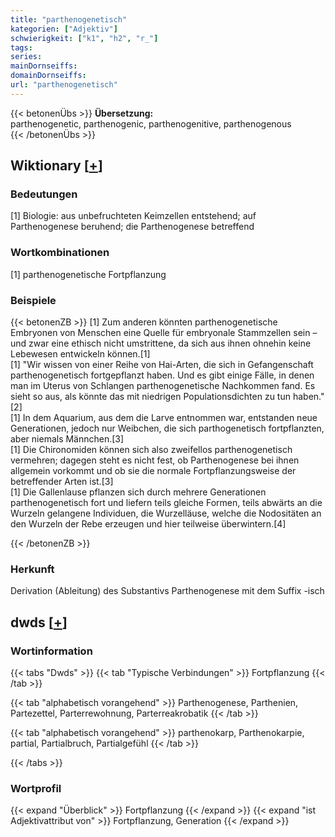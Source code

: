 ```yaml
---
title: "parthenogenetisch"
kategorien: ["Adjektiv"]
schwierigkeit: ["k1", "h2", "r_"]
tags:
series:
mainDornseiffs:
domainDornseiffs:
url: "parthenogenetisch"
---
```


{{< betonenÜbs >}}
**Übersetzung:**  
parthenogenetic, parthenogenic, parthenogenitive, parthenogenous  
{{< /betonenÜbs >}}

## Wiktionary [[+](https://de.wiktionary.org/wiki/parthenogenetisch)]

### Bedeutungen
[1] Biologie: aus unbefruchteten Keimzellen entstehend; auf Parthenogenese beruhend; die Parthenogenese betreffend  

### Wortkombinationen
[1] parthenogenetische Fortpflanzung  

### Beispiele
{{< betonenZB >}}
[1] Zum anderen könnten parthenogenetische Embryonen von Menschen eine Quelle für embryonale Stammzellen sein – und zwar eine ethisch nicht umstrittene, da sich aus ihnen ohnehin keine Lebewesen entwickeln können.[1]  
[1] "Wir wissen von einer Reihe von Hai-Arten, die sich in Gefangenschaft parthenogenetisch fortgepflanzt haben. Und es gibt einige Fälle, in denen man im Uterus von Schlangen parthenogenetische Nachkommen fand. Es sieht so aus, als könnte das mit niedrigen Populationsdichten zu tun haben."[2]  
[1] In dem Aquarium, aus dem die Larve entnommen war, entstanden neue Generationen, jedoch nur Weibchen, die sich parthogenetisch fortpflanzten, aber niemals Männchen.[3]  
[1] Die Chironomiden können sich also zweifellos parthenogenetisch vermehren; dagegen steht es nicht fest, ob Parthenogenese bei ihnen allgemein vorkommt und ob sie die normale Fortpflanzungsweise der betreffender Arten ist.[3]  
[1] Die Gallenlause pflanzen sich durch mehrere Generationen parthenogenetisch fort und liefern teils gleiche Formen, teils abwärts an die Wurzeln gelangene Individuen, die Wurzelläuse, welche die Nodositäten an den Wurzeln der Rebe erzeugen und hier teilweise überwintern.[4]  

{{< /betonenZB >}}
### Herkunft
Derivation (Ableitung) des Substantivs Parthenogenese mit dem Suffix -isch  



## dwds [[+](https://www.dwds.de/wb/parthenogenetisch)]

### Wortinformation
{{< tabs "Dwds" >}}
{{< tab "Typische Verbindungen" >}}
Fortpflanzung
{{< /tab >}}

{{< tab "alphabetisch vorangehend" >}}
Parthenogenese, Parthenien, Partezettel, Parterrewohnung, Parterreakrobatik
{{< /tab >}}

{{< tab "alphabetisch vorangehend" >}}
parthenokarp, Parthenokarpie, partial, Partialbruch, Partialgefühl
{{< /tab >}}

{{< /tabs >}}

### Wortprofil
{{< expand "Überblick" >}} Fortpflanzung {{< /expand >}}
{{< expand "ist Adjektivattribut von" >}} Fortpflanzung, Generation {{< /expand >}}

